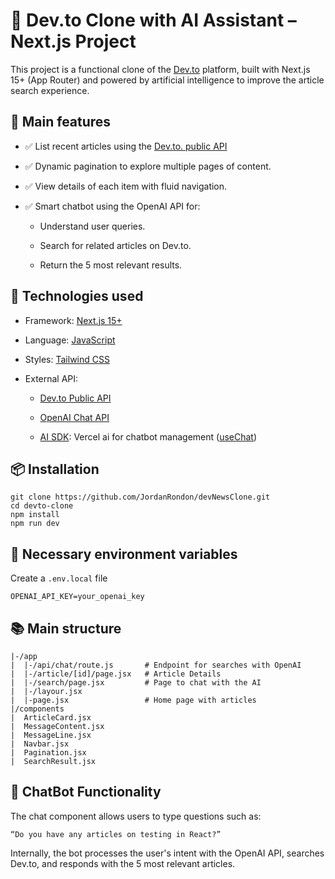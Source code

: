 # 📰 Dev.to Clone with AI Assistant – Next.js Project

This project is a functional clone of the [Dev.to](https://dev.to/) platform, built with Next.js 15+ (App Router) and powered by artificial intelligence to improve the article search experience.

## 🚀 Main features

- ✅ List recent articles using the [Dev.to. public API](https://developers.forem.com/api)

- ✅ Dynamic pagination to explore multiple pages of content.

- ✅ View details of each item with fluid navigation.

- ✅ Smart chatbot using the OpenAI API for:

  - Understand user queries.

  - Search for related articles on Dev.to.

  - Return the 5 most relevant results.

## 🧠 Technologies used

- Framework: [Next.js 15+](https://nextjs.org/)

- Language: [JavaScript](https://developer.mozilla.org/es/docs/Web/JavaScript)

- Styles: [Tailwind CSS](https://tailwindcss.com/)

- External API:

  - [Dev.to Public API](https://developers.forem.com/api)

  - [OpenAI Chat API](https://platform.openai.com/docs/overview)

  - [AI SDK](https://www.npmjs.com/package/@ai-sdk/openai): Vercel ai for chatbot management ([useChat](https://www.npmjs.com/package/ai))

## 📦 Installation

```
git clone https://github.com/JordanRondon/devNewsClone.git
cd devto-clone
npm install
npm run dev
```

## 🔑 Necessary environment variables

Create a `.env.local` file

```
OPENAI_API_KEY=your_openai_key
```

## 📚 Main structure

```
|-/app
|  |-/api/chat/route.js       # Endpoint for searches with OpenAI
|  |-/article/[id]/page.jsx   # Article Details
|  |-/search/page.jsx         # Page to chat with the AI
|  |-/layour.jsx
|  |-page.jsx                 # Home page with articles
|/components
|  ArticleCard.jsx
|  MessageContent.jsx
|  MessageLine.jsx
|  Navbar.jsx
|  Pagination.jsx
|  SearchResult.jsx
```

## 💬 ChatBot Functionality

The chat component allows users to type questions such as:

```
“Do you have any articles on testing in React?”
```

Internally, the bot processes the user's intent with the OpenAI API, searches Dev.to, and responds with the 5 most relevant articles.
